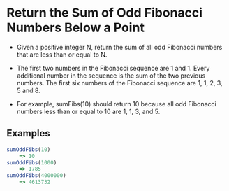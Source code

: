 # Return the Sum of Odd Fibonacci Numbers Below a Point


- Given a positive integer N, return the sum of all odd Fibonacci numbers that are less than or equal to N.

- The first two numbers in the Fibonacci sequence are 1 and 1. Every additional number in the sequence is the sum of the two previous numbers. The first six numbers of the Fibonacci sequence are 1, 1, 2, 3, 5 and 8.

- For example, sumFibs(10) should return 10 because all odd Fibonacci numbers less than or equal to 10 are 1, 1, 3, and 5.

## Examples
```javascript
sumOddFibs(10) 
    => 10
sumOddFibs(1000) 
    => 1785
sumOddFibs(4000000) 
    => 4613732
```